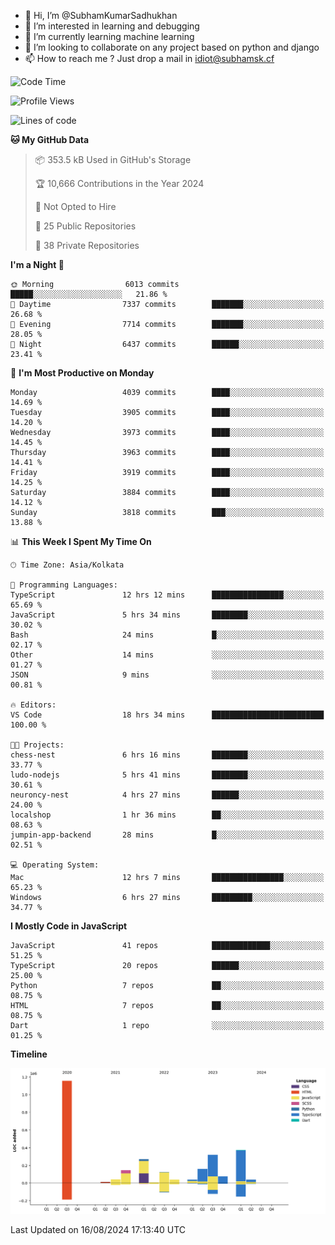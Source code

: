 - 👋 Hi, I’m @SubhamKumarSadhukhan
- 👀 I’m interested in learning and debugging
- 🌱 I’m currently learning machine learning
- 💞️ I’m looking to collaborate on any project based on python and django
- 📫 How to reach me ?
      Just drop a mail in idiot@subhamsk.cf

<!---
SubhamKumarSadhukhan/SubhamKumarSadhukhan is a ✨ special ✨ repository because its `README.md` (this file) appears on your GitHub profile.
You can click the Preview link to take a look at your changes.
--->


<!--START_SECTION:waka-->
![Code Time](http://img.shields.io/badge/Code%20Time-2%2C410%20hrs%2032%20mins-blue)

![Profile Views](http://img.shields.io/badge/Profile%20Views-1-blue)

![Lines of code](https://img.shields.io/badge/From%20Hello%20World%20I%27ve%20Written-2.8%20million%20lines%20of%20code-blue)

**🐱 My GitHub Data** 

> 📦 353.5 kB Used in GitHub's Storage 
 > 
> 🏆 10,666 Contributions in the Year 2024
 > 
> 🚫 Not Opted to Hire
 > 
> 📜 25 Public Repositories 
 > 
> 🔑 38 Private Repositories 
 > 
**I'm a Night 🦉** 

```text
🌞 Morning                6013 commits        █████░░░░░░░░░░░░░░░░░░░░   21.86 % 
🌆 Daytime                7337 commits        ███████░░░░░░░░░░░░░░░░░░   26.68 % 
🌃 Evening                7714 commits        ███████░░░░░░░░░░░░░░░░░░   28.05 % 
🌙 Night                  6437 commits        ██████░░░░░░░░░░░░░░░░░░░   23.41 % 
```
📅 **I'm Most Productive on Monday** 

```text
Monday                   4039 commits        ████░░░░░░░░░░░░░░░░░░░░░   14.69 % 
Tuesday                  3905 commits        ████░░░░░░░░░░░░░░░░░░░░░   14.20 % 
Wednesday                3973 commits        ████░░░░░░░░░░░░░░░░░░░░░   14.45 % 
Thursday                 3963 commits        ████░░░░░░░░░░░░░░░░░░░░░   14.41 % 
Friday                   3919 commits        ████░░░░░░░░░░░░░░░░░░░░░   14.25 % 
Saturday                 3884 commits        ████░░░░░░░░░░░░░░░░░░░░░   14.12 % 
Sunday                   3818 commits        ███░░░░░░░░░░░░░░░░░░░░░░   13.88 % 
```


📊 **This Week I Spent My Time On** 

```text
🕑︎ Time Zone: Asia/Kolkata

💬 Programming Languages: 
TypeScript               12 hrs 12 mins      ████████████████░░░░░░░░░   65.69 % 
JavaScript               5 hrs 34 mins       ████████░░░░░░░░░░░░░░░░░   30.02 % 
Bash                     24 mins             █░░░░░░░░░░░░░░░░░░░░░░░░   02.17 % 
Other                    14 mins             ░░░░░░░░░░░░░░░░░░░░░░░░░   01.27 % 
JSON                     9 mins              ░░░░░░░░░░░░░░░░░░░░░░░░░   00.81 % 

🔥 Editors: 
VS Code                  18 hrs 34 mins      █████████████████████████   100.00 % 

🐱‍💻 Projects: 
chess-nest               6 hrs 16 mins       ████████░░░░░░░░░░░░░░░░░   33.77 % 
ludo-nodejs              5 hrs 41 mins       ████████░░░░░░░░░░░░░░░░░   30.61 % 
neuroncy-nest            4 hrs 27 mins       ██████░░░░░░░░░░░░░░░░░░░   24.00 % 
localshop                1 hr 36 mins        ██░░░░░░░░░░░░░░░░░░░░░░░   08.63 % 
jumpin-app-backend       28 mins             █░░░░░░░░░░░░░░░░░░░░░░░░   02.51 % 

💻 Operating System: 
Mac                      12 hrs 7 mins       ████████████████░░░░░░░░░   65.23 % 
Windows                  6 hrs 27 mins       █████████░░░░░░░░░░░░░░░░   34.77 % 
```

**I Mostly Code in JavaScript** 

```text
JavaScript               41 repos            █████████████░░░░░░░░░░░░   51.25 % 
TypeScript               20 repos            ██████░░░░░░░░░░░░░░░░░░░   25.00 % 
Python                   7 repos             ██░░░░░░░░░░░░░░░░░░░░░░░   08.75 % 
HTML                     7 repos             ██░░░░░░░░░░░░░░░░░░░░░░░   08.75 % 
Dart                     1 repo              ░░░░░░░░░░░░░░░░░░░░░░░░░   01.25 % 
```



**Timeline**

![Lines of Code chart](https://raw.githubusercontent.com/SubhamKumarSadhukhan/SubhamKumarSadhukhan/main/assets/bar_graph.png)


 Last Updated on 16/08/2024 17:13:40 UTC
<!--END_SECTION:waka-->
